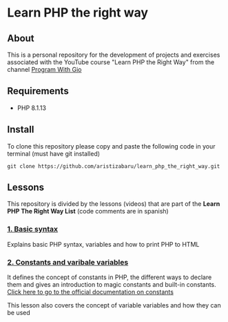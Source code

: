 # Learn PHP the right way

## About

This is a personal repository for the development of projects and exercises associated with the YouTube course "Learn PHP the Right Way" from the channel [Program With Gio](https://www.youtube.com/@ProgramWithGio)

## Requirements

- PHP 8.1.13

## Install

To clone this repository please copy and paste the following code in your terminal (must have git installed)

```
git clone https://github.com/aristizabaru/learn_php_the_right_way.git
```

## Lessons

This repository is divided by the lessons (videos) that are part of the **Learn PHP The Right Way List** (code comments are in spanish)

### [1. Basic syntax](1_basic_syntax)

Explains basic PHP syntax, variables and how to print PHP to HTML

### [2. Constants and varibale variables](2_constants_&_variable_variables)

It defines the concept of constants in PHP, the different ways to declare them and gives an introduction to magic constants and built-in constants. [Click here to go to the official documentation on constants](https://www.php.net/manual/es/language.constants.php)

This lesson also covers the concept of variable variables and how they can be used
